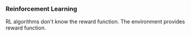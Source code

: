### Reinforcement Learning
RL algorithms don't know the reward function. The environment provides reward function.
